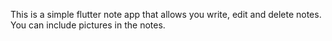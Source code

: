 This is a simple flutter note app that allows you write, edit and delete notes. You can include pictures in the notes.
